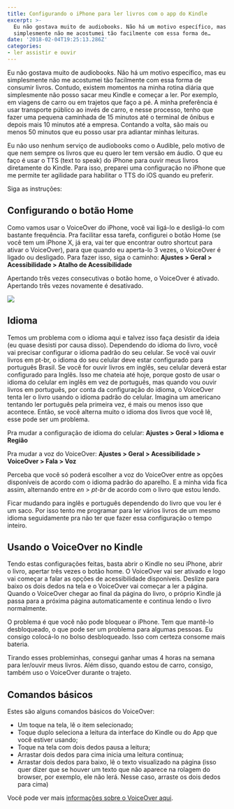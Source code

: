 ```yaml
---
title: Configurando o iPhone para ler livros com o app do Kindle
excerpt: >-
  Eu não gostava muito de audiobooks. Não há um motivo específico, mas eu
  simplesmente não me acostumei tão facilmente com essa forma de…
date: '2018-02-04T19:25:13.286Z'
categories: 
- ler assistir e ouvir
---
```


Eu não gostava muito de audiobooks. Não há um motivo específico, mas eu simplesmente não me acostumei tão facilmente com essa forma de consumir livros. Contudo, existem momentos na minha rotina diária que simplesmente não posso sacar meu Kindle e começar a ler. Por exemplo, em viagens de carro ou em trajetos que faço a pé. A minha preferência é usar transporte público ao invés de carro, e nesse processo, tenho que fazer uma pequena caminhada de 15 minutos até o terminal de ônibus e depois mais 10 minutos até a empresa. Contando a volta, são mais ou menos 50 minutos que eu posso usar pra adiantar minhas leituras.

Eu não uso nenhum serviço de audiobooks como o Audible, pelo motivo de que nem sempre os livros que eu quero ler tem versão em áudio. O que eu faço é usar o TTS (text to speak) do iPhone para ouvir meus livros diretamente do Kindle. Para isso, preparei uma configuração no iPhone que me permite ter agilidade para habilitar o TTS do iOS quando eu preferir.

Siga as instruções:

## Configurando o botão Home

Como vamos usar o VoiceOver do iPhone, você vai ligá-lo e desligá-lo com bastante frequência. Pra facilitar essa tarefa, configurei o botão Home (se você tem um iPhone X, já era, vai ter que encontrar outro shortcut para ativar o VoiceOver), para que quando eu aperta-lo 3 vezes, o VoiceOver é ligado ou desligado. Para fazer isso, siga o caminho: **Ajustes > Geral > Acessibilidade > Atalho de Acessibilidade**

Apertando três vezes consecutivas o botão home, o VoiceOver é ativado. Apertando três vezes novamente é desativado.

![](https://cdn-images-1.medium.com/max/800/1*xNdOm_DQZzyHyhDuIdO6WA.png)

## Idioma

Temos um problema com o idioma aqui e talvez isso faça desistir da ideia (eu quase desisti por causa disso). Dependendo do idioma do livro, você vai precisar configurar o idioma padrão do seu celular. Se você vai ouvir livros em pt-br, o idioma do seu celular deve estar configurado para português Brasil. Se você for ouvir livros em inglês, seu celular deverá estar configurado para Inglês. Isso me chateia até hoje, porque gosto de usar o idioma do celular em inglês em vez de português, mas quando vou ouvir livros em português, por conta da configuração do idioma, o VoiceOver tenta ler o livro usando o idioma padrão do celular. Imagina um americano tentando ler português pela primeira vez, é mais ou menos isso que acontece. Então, se você alterna muito o idioma dos livros que você lê, esse pode ser um problema.

Pra mudar a configuração de idioma do celular: **Ajustes > Geral > Idioma e Região**

Pra mudar a voz do VoiceOver: **Ajustes > Geral > Acessibilidade > VoiceOver > Fala > Voz**

Perceba que você só poderá escolher a voz do VoiceOver entre as opções disponíveis de acordo com o idioma padrão do aparelho. E a minha vida fica assim, alternando entre _en_ > _pt-br_ de acordo com o livro que estou lendo.

Ficar mudando para inglês e português dependendo do livro que vou ler é um saco. Por isso tento me programar para ler vários livros de um mesmo idioma seguidamente pra não ter que fazer essa configuração o tempo inteiro.

## Usando o VoiceOver no Kindle

Tendo estas configurações feitas, basta abrir o Kindle no seu iPhone, abrir o livro, apertar três vezes o botão home. O VoiceOver vai ser ativado e logo vai começar a falar as opções de acessibilidade disponíveis. Deslize para baixo os dois dedos na tela e o VoiceOver vai começar a ler a página. Quando o VoiceOver chegar ao final da página do livro, o próprio Kindle já passa para a próxima página automaticamente e continua lendo o livro normalmente.

O problema é que você não pode bloquear o iPhone. Tem que mantê-lo desbloqueado, o que pode ser um problema para algumas pessoas. Eu consigo colocá-lo no bolso desbloqueado. Isso com certeza consome mais bateria.

Tirando esses probleminhas, consegui ganhar umas 4 horas na semana para ler/ouvir meus livros. Além disso, quando estou de carro, consigo, também uso o VoiceOver durante o trajeto.

## Comandos básicos

Estes são alguns comandos básicos do VoiceOver:

*   Um toque na tela, lê o item selecionado;
*   Toque duplo seleciona a leitura da interface do Kindle ou do App que você estiver usando;
*   Toque na tela com dois dedos pausa a leitura;
*   Arrastar dois dedos para cima inicia uma leitura continua;
*   Arrastar dois dedos para baixo, lê o texto visualizado na página (isso quer dizer que se houver um texto que não aparece na rolagem do browser, por exemplo, ele não lerá. Nesse caso, arraste os dois dedos para cima)

Você pode ver mais [informações sobre o VoiceOver aqui](https://support.apple.com/en-us/HT202362).